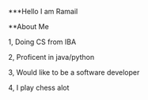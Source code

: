 ***Hello I am Ramail


**About Me

1, Doing CS from IBA

2, Proficent in java/python

3, Would like to be a software developer

4, I play chess alot
